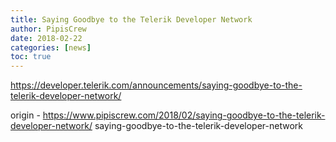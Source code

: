```yaml
---
title: Saying Goodbye to the Telerik Developer Network
author: PipisCrew
date: 2018-02-22
categories: [news]
toc: true
---
```


https://developer.telerik.com/announcements/saying-goodbye-to-the-telerik-developer-network/

origin - https://www.pipiscrew.com/2018/02/saying-goodbye-to-the-telerik-developer-network/ saying-goodbye-to-the-telerik-developer-network